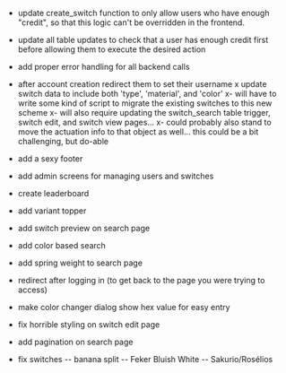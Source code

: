 - update create_switch function to only allow users who have enough "credit", so that this logic can't be overridden in the frontend.
- update all table updates to check that a user has enough credit first before allowing them to execute the desired action
- add proper error handling for all backend calls
- after account creation redirect them to set their username
x update switch data to include both 'type', 'material', and 'color'
x- will have to write some kind of script to migrate the existing switches to this new scheme
x- will also require updating the switch_search table trigger, switch edit, and switch view pages...
x- could probably also stand to move the actuation info to that object as well...  this could be a bit challenging, but do-able
- add a sexy footer
- add admin screens for managing users and switches
- create leaderboard
- add variant topper
- add switch preview on search page
- add color based search
- add spring weight to search page
- redirect after logging in (to get back to the page you were trying to access)
- make color changer dialog show hex value for easy entry
- fix horrible styling on switch edit page
- add pagination on search page

- fix switches
-- banana split
-- Feker Bluish White
-- Sakurio/Rosélios
